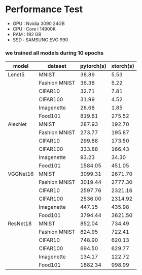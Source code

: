 # Performance Test

- GPU : Nvidia 3090 24GB
- CPU : Core i 14900K
- RAM : 192 GB
- SSD : SAMSUNG EVO 990

### we trained all models during 10 epochs

| model         | dataset           | pytorch(s) | xtorch(s) |
|---------------|-------------------|------------|-----------|
| Lenet5        | MNIST             | 38.89      | 5.53      |
|               | Fashion MNIST     | 36.38      | 5.22      |
|               | CIFAR10           | 32.71      | 7.81      |
|               | CIFAR100          | 31.99      | 4.52      |
|               | Imagenette        | 28.68      | 1.85      |
|               | Food101           | 819.81     | 275.52    |
| AlexNet       | MNIST             | 287.93     | 192.70    |
|               | Fashion MNIST     | 273.77     | 195.87    |
|               | CIFAR10           | 299.88     | 173.50    |
|               | CIFAR100          | 333.88     | 166.43    |
|               | Imagenette        | 93.23      | 34.30     |
|               | Food101           | 1584.05    | 451.05    |
| VGGNet16      | MNIST             | 3099.31    | 2671.70   |
|               | Fashion MNIST     | 3019.44    | 2777.30   |
|               | CIFAR10           | 2597.76    | 2321.16   |
|               | CIFAR100          | 2536.00    | 2314.92   |
|               | Imagenette        | 447.15     | 435.98    |
|               | Food101           | 3794.44    | 3621.50   |
| ResNet18      | MNIST             | 852.04     | 734.49    |
|               | Fashion MNIST     | 824.95     | 722.41    |
|               | CIFAR10           | 748.90     | 620.13    |
|               | CIFAR100          | 694.50     | 629.77    |
|               | Imagenette        | 134.17     | 122.72    |
|               | Food101           | 1882.34    | 998.99    |



